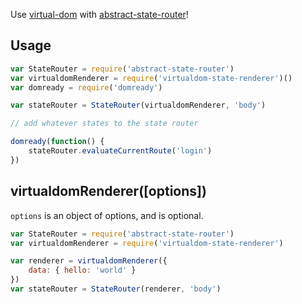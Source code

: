 Use [virtual-dom](https://github.com/Matt-Esch/virtual-dom) with [abstract-state-router](https://github.com/TehShrike/abstract-state-router)!

## Usage

```js
var StateRouter = require('abstract-state-router')
var virtualdomRenderer = require('virtualdom-state-renderer')()
var domready = require('domready')

var stateRouter = StateRouter(virtualdomRenderer, 'body')

// add whatever states to the state router

domready(function() {
	stateRouter.evaluateCurrentRoute('login')
})
```

## virtualdomRenderer([options])

`options` is an object of options, and is optional.

```js
var StateRouter = require('abstract-state-router')
var virtualdomRenderer = require('virtualdom-state-renderer')

var renderer = virtualdomRenderer({
	data: { hello: 'world' }
})
var stateRouter = StateRouter(renderer, 'body')
```
